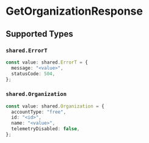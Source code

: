 # GetOrganizationResponse


## Supported Types

### `shared.ErrorT`

```typescript
const value: shared.ErrorT = {
  message: "<value>",
  statusCode: 504,
};
```

### `shared.Organization`

```typescript
const value: shared.Organization = {
  accountType: "free",
  id: "<id>",
  name: "<value>",
  telemetryDisabled: false,
};
```


